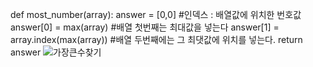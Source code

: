 def most_number(array):
answer = [0,0] #인덱스 : 배열값에 위치한 번호값
answer[0] = max(array) #배열 첫번째는 최대값을 넣는다
answer[1] = array.index(max(array)) #배열 두번째에는 그 최댓값에 위치를 넣는다.
return answer
![가장큰수찾기](https://user-images.githubusercontent.com/124108940/225914656-12775784-22b5-4486-8c09-b9a4206bf551.PNG)
